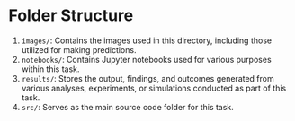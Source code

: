 # Folder Structure
1. `images/`: Contains the images used in this directory, including those utilized for making predictions. 
1. `notebooks/`: Contains Jupyter notebooks used for various purposes within this task.
1. `results/`: Stores the output, findings, and outcomes generated from various analyses, experiments, or simulations conducted as part of this task. 
1. `src/`: Serves as the main source code folder for this task.

